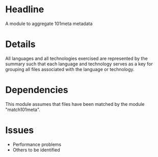 # Headline

A module to aggregate 101meta metadata

# Details

All languages and all technologies exercised are represented by the summary such that each language and technology serves as a key for grouping all files associated with the language or technology.

# Dependencies

This module assumes that files have been matched by the module "match101meta".

# Issues 

* Performance problems
* Others to be identified

